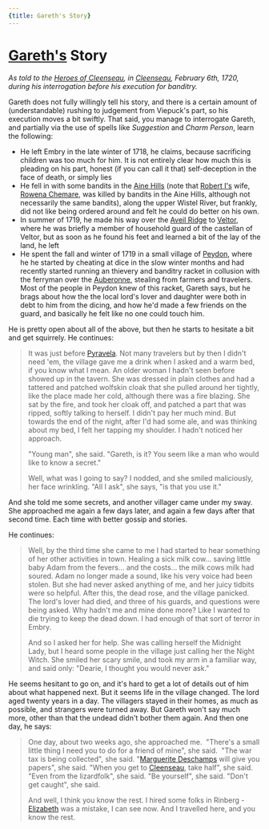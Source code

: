 ```yaml
---
{title: Gareth's Story}
---
```

# [Gareth's](<../../../people/sembarans/gareth-of-tollen.md>) Story
_As told to the [Heroes of Cleenseau](<../../../people/pcs/cleenseau/heroes-of-cleenseau.md>), in [Cleenseau](<../../../gazetteer/greater-sembara/sembara/barony-of-aveil/cleenseau-region/cleenseau/cleenseau.md>), February 6th, 1720, during his interrogation before his execution for banditry._

Gareth does not fully willingly tell his story, and there is a certain amount of (understandable) rushing to judgement from Viepuck's part, so his execution moves a bit swiftly. That said, you manage to interrogate Gareth, and partially via the use of spells like _Suggestion_ and _Charm Person_, learn the following: 

* He left Embry in the late winter of 1718, he claims, because sacrificing children was too much for him. It is not entirely clear how much this is pleading on his part, honest (if you can call it that) self-deception in the face of death, or simply lies
* He fell in with some bandits in the [Aine Hills](<../../../gazetteer/greater-sembara/sembara/aine-hills.md>) (note that [Robert I's](<../../../people/historical-figures/sembaran-royalty/robert-i.md>) wife, [Rowena Chemare](<../../../people/historical-figures/sembaran-royalty/rowena-chemare.md>), was killed by bandits in the Aine Hills, although not necessarily the same bandits), along the upper Wistel River, but frankly, did not like being ordered around and felt he could do better on his own. 
* In summer of 1719, he made his way over the [Aveil Ridge](<../../../gazetteer/greater-sembara/sembara/barony-of-aveil/aveil-ridge.md>) to [Veltor](<../../../gazetteer/greater-sembara/sembara/barony-of-aveil/veltor.md>), where he was briefly a member of household guard of the castellan of Veltor, but as soon as he found his feet and learned a bit of the lay of the land, he left
* He spent the fall and winter of 1719 in a small village of [Peydon](<../../../gazetteer/greater-sembara/sembara/barony-of-aveil/peydon.md>), where he he started by cheating at dice in the slow winter months and had recently started running an thievery and banditry racket in collusion with the ferryman over the [Auberonne](<../../../gazetteer/greater-sembara/rivers/wistel-enst-watershed/auberonne.md>), stealing from farmers and travelers. Most of the people in Peydon knew of this racket, Gareth says, but he brags about how the the local lord's lover and daughter were both in debt to him from the dicing, and how he'd made a few friends on the guard, and basically he felt like no one could touch him.
  
He is pretty open about all of the above, but then he starts to hesitate a bit and get squirrely. He continues:

> It was just before [Pyravela](<../../../time/holidays-and-festivals/pyravela.md>). Not many travelers but by then I didn't need 'em, the village gave me a drink when I asked and a warm bed, if you know what I mean. An older woman I hadn't seen before showed up in the tavern. She was dressed in plain clothes and had a tattered and patched wolfskin cloak that she pulled around her tightly, like the place made her cold, although there was a fire blazing. She sat by the fire, and took her cloak off, and patched a part that was ripped, softly talking to herself. I didn't pay her much mind. But towards the end of the night, after I'd had some ale, and was thinking about my bed, I felt her tapping my shoulder. I hadn't noticed her approach.
>
>"Young man", she said. "Gareth, is it? You seem like a man who would like to know a secret."
 >
 >Well, what was I going to say? I nodded, and she smiled maliciously, her face wrinkling. "All I ask", she says, "is that you use it."
  >
  And she told me some secrets, and another villager came under my sway. She approached me again a few days later, and again a few days after that second time. Each time with better gossip and stories.
  
He continues:

>Well, by the third time she came to me I had started to hear something of her other activities in town. Healing a sick milk cow... saving little baby Adam from the fevers... and the costs... the milk cows milk had soured. Adam no longer made a sound, like his very voice had been stolen. But she had never asked anything of me, and her juicy tidbits were so helpful. After this, the dead rose, and the village panicked. The lord's lover had died, and three of his guards, and questions were being asked. Why hadn't me and mine done more? Like I wanted to die trying to keep the dead down. I had enough of that sort of terror in Embry.
>
>And so I asked her for help. She was calling herself the Midnight Lady, but I heard some people in the village just calling her the Night Witch. She smiled her scary smile, and took my arm in a familiar way, and said only: "Dearie, I thought you would never ask."

He seems hesitant to go on, and it's hard to get a lot of details out of him about what happened next. But it seems life in the village changed. The lord aged twenty years in a day. The villagers stayed in their homes, as much as possible, and strangers were turned away. But Gareth won't say much more, other than that the undead didn't bother them again. And then one day, he says:
 
> One day, about two weeks ago, she approached me. 
> "There's a small little thing I need you to do for a friend of mine", she said. 
> "The war tax is being collected", she said.
> "[Marguerite Deschamps](<../../../people/sembarans/marguerite-deschamps.md>) will give you papers", she said. 
> "When you get to [Cleenseau](<../../../gazetteer/greater-sembara/sembara/barony-of-aveil/cleenseau-region/cleenseau/cleenseau.md>), take half", she said.
> "Even from the lizardfolk", she said.
> "Be yourself", she said.
> "Don't get caught", she said.
>
>And well, I think you know the rest. I hired some folks in Rinberg - [Elizabeth](<../../../people/sembarans/elizabeth-of-cassen.md>) was a mistake, I can see now. And I travelled here, and you know the rest.